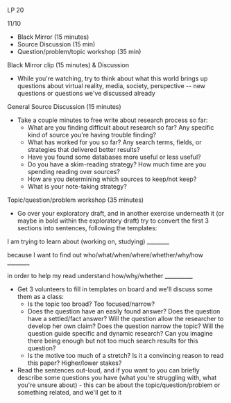 LP 20

11/10

- Black Mirror (15 minutes)
- Source Discussion (15 min)
- Question/problem/topic workshop (35 min)

Black Mirror clip (15 minutes) & Discussion
  - While you're watching, try to think about what this world brings up questions about virtual reality, media, society, perspective -- new questions or questions we've discussed already

General Source Discussion (15 minutes)
- Take a couple minutes to free write about research process so far:
  - What are you finding difficult about research so far? Any specific kind of source you're having trouble finding?
  - What has worked for you so far? Any search terms, fields, or strategies that delivered better results?
  - Have you found some databases more useful or less useful?
  - Do you have a skim-reading strategy?  How much time are you spending reading over sources?
  - How are you determining which sources to keep/not keep?
  - What is your note-taking strategy?

Topic/question/problem workshop (35 minutes)
- Go over your exploratory draft, and in another exercise underneath it (or maybe in bold within the exploratory draft) try to convert the first 3 sections into sentences, following the templates:

I am trying to learn about (working on, studying) ________

because I want to find out who/what/when/where/whether/why/how ________

in order to help my read understand how/why/whether __________  

- Get 3 volunteers to fill in templates on board and we'll discuss some them as a class:
  - Is the topic too broad? Too focused/narrow?
  - Does the question have an easily found answer? Does the question have a settled/fact answer? Will the question allow the researcher to develop her own claim? Does the question narrow the topic? Will the question guide specific and dynamic research? Can you imagine there being enough but not too much search results for this question?
  - Is the motive too much of a stretch? Is it a convincing reason to read this paper? Higher/lower stakes?
- Read the sentences out-loud, and if you want to you can briefly describe some questions you have (what you're struggling with, what you're unsure about) - this can be about the topic/question/problem or something related, and we'll get to it
